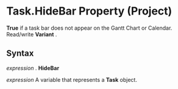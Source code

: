 
# Task.HideBar Property (Project)

 **True** if a task bar does not appear on the Gantt Chart or Calendar. Read/write **Variant** .


## Syntax

 _expression_ . **HideBar**

 _expression_ A variable that represents a **Task** object.

